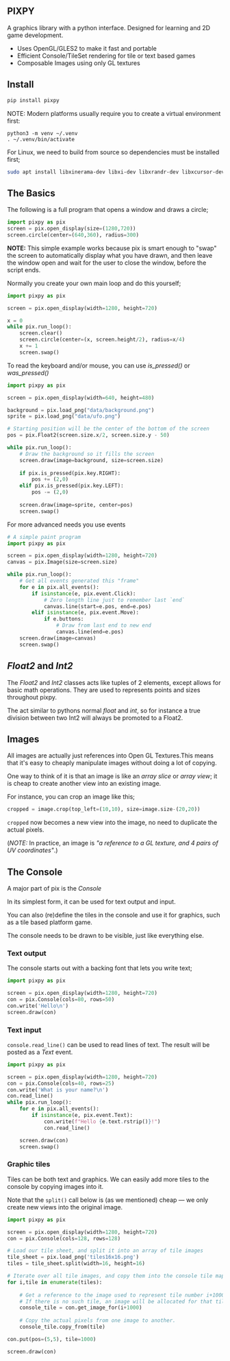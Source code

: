 ## PIXPY

A graphics library with a python interface.
Designed for learning and 2D game development.

* Uses OpenGL/GLES2 to make it fast and portable
* Efficient Console/TileSet rendering for tile or text based games
* Composable Images using only GL textures

## Install

```sh
pip install pixpy
```
NOTE: Modern platforms usually require you to create a virtual environment first:

```
python3 -m venv ~/.venv
. ~/.venv/bin/activate
```

For Linux, we need to build from source so dependencies must be installed first;

```sh
sudo apt install libxinerama-dev libxi-dev libxrandr-dev libxcursor-dev
```

## The Basics

The following is a full program that opens a window and draws a circle;

```python
import pixpy as pix
screen = pix.open_display(size=(1280,720))
screen.circle(center=(640,360), radius=300)
```

**NOTE:** This simple example works because pix is smart enough to "swap" the screen to automatically display what you have drawn, and then leave the window open and wait for the user to close the window, before the script ends.

Normally you create your own main loop and do this yourself;

```python
import pixpy as pix

screen = pix.open_display(width=1280, height=720)

x = 0
while pix.run_loop():
    screen.clear()
    screen.circle(center=(x, screen.height/2), radius=x/4)
    x += 1
    screen.swap()
```

To read the keyboard and/or mouse, you can use _is_pressed()_ or _was_pressed()_

```python
import pixpy as pix

screen = pix.open_display(width=640, height=480)

background = pix.load_png("data/background.png")
sprite = pix.load_png("data/ufo.png")

# Starting position will be the center of the bottom of the screen
pos = pix.Float2(screen.size.x/2, screen.size.y - 50)

while pix.run_loop():
    # Draw the background so it fills the screen
    screen.draw(image=background, size=screen.size)
    
    if pix.is_pressed(pix.key.RIGHT):
        pos += (2,0)
    elif pix.is_pressed(pix.key.LEFT):
        pos -= (2,0)
        
    screen.draw(image=sprite, center=pos)
    screen.swap()
```

For more advanced needs you use events

```python
# A simple paint program
import pixpy as pix

screen = pix.open_display(width=1280, height=720)
canvas = pix.Image(size=screen.size)

while pix.run_loop():
    # Get all events generated this "frame"
    for e in pix.all_events():
        if isinstance(e, pix.event.Click):
            # Zero length line just to remember last `end`
            canvas.line(start=e.pos, end=e.pos)
        elif isinstance(e, pix.event.Move):
            if e.buttons:
                # Draw from last end to new end
                canvas.line(end=e.pos)
    screen.draw(image=canvas)
    screen.swap()
```


## _Float2_ and _Int2_

The _Float2_ and _Int2_ classes acts like tuples of 2 elements, except allows
for basic math operations. They are used to represents points and sizes throughout pixpy.

The act similar to pythons normal _float_ and _int_, so for instance a true division
between two Int2 will always be promoted to a Float2.


## Images

All images are actually just references into Open GL Textures.This means that it's easy to cheaply manipulate images without doing a lot of copying.

One way to think of it is that an image is like an _array slice_ or _array view_; it is cheap to create another view into an existing image.

For instance, you can crop an image like this;

```python
cropped = image.crop(top_left=(10,10), size=image.size-(20,20))
```

`cropped` now becomes a new view into the image, no need to duplicate the actual pixels.

(*NOTE:* In practice, an image is _"a reference to a GL texture, and 4 pairs of UV coordinates"_.)


## The Console

A major part of pix is the _Console_

In its simplest form, it can be used for text output and input.

You can also (re)define the tiles in the console and use it for graphics, such as a tile based platform game.

The console needs to be drawn to be visible, just like everything else.

### Text output
The console starts out with a backing font that lets you write text;

```python
import pixpy as pix

screen = pix.open_display(width=1280, height=720)
con = pix.Console(cols=80, rows=50)
con.write('Hello\n')
screen.draw(con)
```

### Text input
`console.read_line()` can be used to read lines of text. The result will be posted as a _Text_ event.

```python
import pixpy as pix

screen = pix.open_display(width=1280, height=720)
con = pix.Console(cols=40, rows=25)
con.write('What is your name?\n')
con.read_line()
while pix.run_loop():
    for e in pix.all_events():
        if isinstance(e, pix.event.Text):
            con.write(f"Hello {e.text.rstrip()}!")
            con.read_line()

    screen.draw(con)
    screen.swap()
```

### Graphic tiles

Tiles can be both text and graphics. We can easily add more tiles to the
console by copying images into it.

Note that the `split()` call below is (as we mentioned) cheap &mdash; we only create new views into the original image.

```python
import pixpy as pix

screen = pix.open_display(width=1280, height=720)
con = pix.Console(cols=128, rows=128)

# Load our tile sheet, and split it into an array of tile images
tile_sheet = pix.load_png('tiles16x16.png')
tiles = tile_sheet.split(width=16, height=16)

# Iterate over all tile images, and copy them into the console tile map
for i,tile in enumerate(tiles):
    
    # Get a reference to the image used to represent tile number i+1000.
    # If there is no such tile, an image will be allocated for that tile.
    console_tile = con.get_image_for(i+1000)
    
    # Copy the actual pixels from one image to another.
    console_tile.copy_from(tile)

con.put(pos=(5,5), tile=1000)

screen.draw(con)

```


